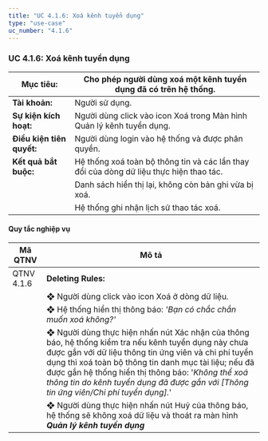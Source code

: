```yaml
---
title: "UC 4.1.6: Xoá kênh tuyển dụng"
type: "use-case"
uc_number: "4.1.6"
---
```


### UC 4.1.6: Xoá kênh tuyển dụng

| **Mục tiêu:** | Cho phép người dùng xoá một kênh tuyển dụng đã có trên hệ thống. |
| --- | --- |
| **Tài khoản:** | Người sử dụng. |
| **Sự kiện kích hoạt:** | Người dùng click vào icon Xoá trong Màn hình Quản lý kênh tuyển dụng. |
| **Điều kiện tiên quyết:** | Người dùng login vào hệ thống và được phân quyền. |
| **Kết quả bắt buộc:** | Hệ thống xoá toàn bộ thông tin và các lần thay đổi của dòng dữ liệu thực hiện thao tác. |
|  | Danh sách hiển thị lại, không còn bản ghi vừa bị xoá. |
|  | Hệ thống ghi nhận lịch sử thao tác xoá. |

#### Quy tắc nghiệp vụ

| **Mã QTNV** | **Mô tả** |
| --- | --- |
| QTNV 4.1.6 | **Deleting Rules:** |
|  | ❖ Người dùng click vào icon Xoá ở dòng dữ liệu. |
|  | ❖ Hệ thống hiển thị thông báo: *'Bạn có chắc chắn muốn xoá không?'* |
|  | ❖ Người dùng thực hiện nhấn nút Xác nhận của thông báo, hệ thống kiểm tra nếu kênh tuyển dụng này chưa được gắn với dữ liệu thông tin ứng viên và chi phí tuyển dụng thì xoá toàn bộ thông tin danh mục tài liệu; nếu đã được gắn hệ thống hiển thị thông báo: '*Không thể xoá thông tin do kênh tuyển dụng đã được gắn với \[Thông tin ứng viên/Chi phí tuyển dụng\].*' |
|  | ❖ Người dùng thực hiện nhấn nút Huỷ của thông báo, hệ thống sẽ không xoá dữ liệu và thoát ra màn hình ***Quản lý kênh tuyển dụng*** |
